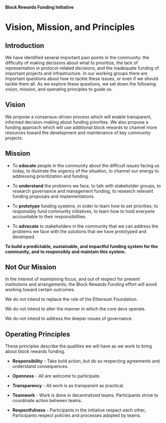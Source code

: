 **Block Rewards Funding Initiative**
# Vision, Mission, and Principles

## Introduction

We have identified several important pain points in the community: the difficulty of making decisions about what to prioritize, the lack of representation in protocol-related decisions, and the inadequate funding of important projects and infrastructure. In our working groups there are important questions about how to tackle these issues, or even if we should tackle them all. As we explore these questions, we set down the following vision, mission, and operating principles to guide us.

## Vision

We propose a consensus-driven process which will enable transparent, informed decision-making about funding priorities. We also propose a funding approach which will use additional block rewards to channel more resources toward the development and maintenance of key community projects.

## Mission

- To **educate** people in the community about the difficult issues facing us today, to illustrate the urgency of the situation, to channel our energy to addressing prioritization and funding.

- To **understand** the problems we face, to talk with stakeholder groups, to research governance and management funding, to research relevant funding proposals and implementations.

- To **prototype** funding systems, in order to learn how to set priorities, to responsibly fund community initiatives, to learn how to hold everyone accountable to their responsibilities.

- To **advocate** to stakeholders in the community that we can address the problems we face with the solutions that we have prototyped and developed.

**To build a predictable, sustainable, and impactful funding system for the community, and to responsibly and maintain this system.**

## Not Our Mission

In the interest of maintaining focus, and out of respect for present institutions and arrangements, the Block Rewards Funding effort will avoid working toward certain outcomes.

We do not intend to replace the role of the Ethereum Foundation.

We do not intend to alter the manner in which the core devs operate.

We do not intend to address the deeper issues of governance.

## Operating Principles

These principles describe the qualities we will have as we work to bring about block rewards funding.

- **Responsibility** - Take bold action, but do so respecting agreements and understand consequences.

- **Openness** - All are welcome to participate.

- **Transparency** - All work is as transparent as practical.

- **Teamwork** - Work is done in decentralized teams. Participants strive to coordinate action between teams.

- **Respectfulness** - Participants in the initiative respect each other,. Participants respect policies and processes adopted by teams.

